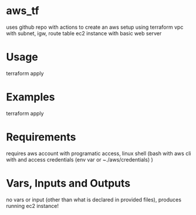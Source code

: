 # aws_tf
uses github repo with actions to create an aws setup using terraform
vpc with subnet, igw, route table 
ec2 instance with basic web server

# Usage
terraform apply

# Examples
terraform apply

# Requirements
requires aws account with programatic access, linux shell (bash with aws cli with and access credentials (env var or ~./aws/credentials) )

# Vars, Inputs and Outputs
no vars or input (other than what is declared in provided files), produces running ec2 instance!
